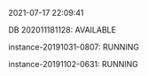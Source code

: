 2021-07-17 22:09:41

DB 202011181128: AVAILABLE

instance-20191031-0807: RUNNING

instance-20191102-0631: RUNNING